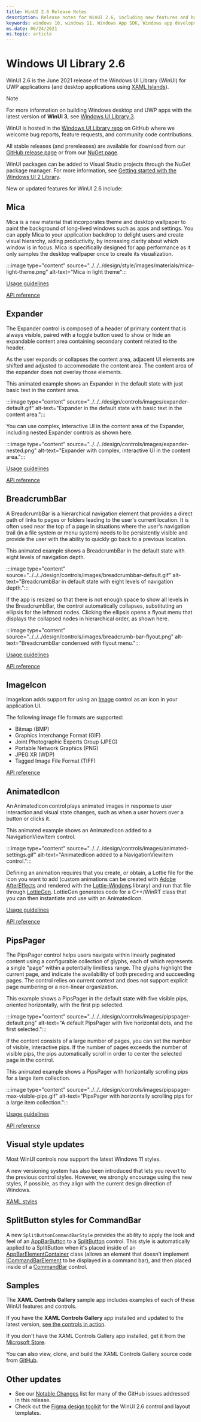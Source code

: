 ```yaml
---
title: WinUI 2.6 Release Notes
description: Release notes for WinUI 2.6, including new features and bug fixes.
keywords: windows 10, windows 11, Windows App SDK, Windows app development platform, desktop development, win32, WinRT, uwp, toolkit sdk, winui, Windows UI Library
ms.date: 06/24/2021
ms.topic: article
---
```


# Windows UI Library 2.6

WinUI 2.6 is the June 2021 release of the Windows UI Library (WinUI) for UWP applications (and desktop applications using [XAML Islands](../../../desktop/modernize/xaml-islands.md)).

> [!NOTE]
> For more information on building Windows desktop and UWP apps with the latest version of **WinUI 3**, see [Windows UI Library 3](../../index.md).

WinUI is hosted in the [Windows UI Library repo](https://aka.ms/winui) on GitHub where we welcome bug reports, feature requests, and community code contributions.

All stable releases (and prereleases) are available for download from our [GitHub release page](https://github.com/microsoft/microsoft-ui-xaml/tags) or from our [NuGet page](https://www.nuget.org/packages/Microsoft.UI.Xaml).

WinUI packages can be added to Visual Studio projects through the NuGet package manager. For more information, see [Getting started with the Windows UI 2 Library](../getting-started.md).

New or updated features for WinUI 2.6 include:

## Mica

Mica is a new material that incorporates theme and desktop wallpaper to paint the background of long-lived windows such as apps and settings. You can apply Mica to your application backdrop to delight users and create visual hierarchy, aiding productivity, by increasing clarity about which window is in focus. Mica is specifically designed for app performance as it only samples the desktop wallpaper once to create its visualization.

:::image type="content" source="../../../design/style/images/materials/mica-light-theme.png" alt-text="Mica in light theme":::

[Usage guidelines](../../../design/style/mica.md)

[API reference](/winui/api/microsoft.ui.xaml.controls.backdropmaterial)

## Expander

The Expander control is composed of a header of primary content that is always visible, paired with a toggle button used to show or hide an expandable content area containing secondary content related to the header.

As the user expands or collapses the content area, adjacent UI elements are shifted and adjusted to accommodate the content area. The content area of the expander does not overlay those elements.

This animated example shows an Expander in the default state with just basic text in the content area.

:::image type="content" source="../../../design/controls/images/expander-default.gif" alt-text="Expander in the default state with basic text in the content area.":::

You can use complex, interactive UI in the content area of the Expander, including nested Expander controls as shown here.

:::image type="content" source="../../../design/controls/images/expander-nested.png" alt-text="Expander with complex, interactive UI in the content area.":::

[Usage guidelines](../../../design/controls/expander.md)

[API reference](/uwp/api/microsoft.ui.xaml.controls.expander)

## BreadcrumbBar

A BreadcrumbBar is a hierarchical navigation element that provides a direct path of links to pages or folders leading to the user's current location. It is often used near the top of a page in situations where the user's navigation trail (in a file system or menu system) needs to be persistently visible and provide the user with the ability to quickly go back to a previous location.

This animated example shows a BreadcrumbBar in the default state with eight levels of navigation depth.

:::image type="content" source="../../../design/controls/images/breadcrumbbar-default.gif" alt-text="BreadcrumbBar in default state with eight levels of navigation depth.":::

If the app is resized so that there is not enough space to show all levels in the BreadcrumbBar, the control automatically collapses, substituting an ellipsis for the leftmost nodes. Clicking the ellipsis opens a flyout menu that displays the collapsed nodes in hierarchical order, as shown here.

:::image type="content" source="../../../design/controls/images/breadcrumb-bar-flyout.png" alt-text="BreadcrumbBar condensed with flyout menu.":::

[Usage guidelines](../../../design/controls/breadcrumbbar.md)

[API reference](/windows/winui/api/microsoft.ui.xaml.controls.breadcrumbbar)

## ImageIcon

ImageIcon adds support for using an [Image](/windows/winui/api/microsoft.ui.xaml.controls.imageicon) control as an icon in your application UI.

The following image file formats are supported:

- Bitmap (BMP)
- Graphics Interchange Format (GIF)
- Joint Photographic Experts Group (JPEG)
- Portable Network Graphics (PNG)
- JPEG XR (WDP)
- Tagged Image File Format (TIFF)

[API reference](/windows/winui/api/microsoft.ui.xaml.controls.imageicon)

## AnimatedIcon

An AnimatedIcon control plays animated images in response to user interaction and visual state changes, such as when a user hovers over a button or clicks it.

This animated example shows an AnimatedIcon added to a NavigationViewItem control.

:::image type="content" source="../../../design/controls/images/animated-settings.gif" alt-text="AnimatedIcon added to a NavigationViewItem control.":::

Defining an animation requires that you create, or obtain, a Lottie file for the icon you want to add (custom animations can be created with [Adobe AfterEffects](https://www.adobe.com/products/aftereffects.html) and rendered with the [Lottie-Windows](/windows/communitytoolkit/animations/lottie) library) and run that file through [LottieGen](/windows/communitytoolkit/animations/lottie-scenarios/getting_started_codegen). LottieGen generates code for a C++/WinRT class that you can then instantiate and use with an AnimatedIcon.

[Usage guidelines](../../../design/controls/animated-icon.md)

[API reference](/windows/winui/api/microsoft.ui.xaml.controls.animatedicon)

## PipsPager

The PipsPager control helps users navigate within linearly paginated content using a configurable collection of glyphs, each of which represents a single "page" within a potentially limitless range. The glyphs highlight the current page, and indicate the availability of both preceding and succeeding pages. The control relies on current context and does not support explicit page numbering or a non-linear organization.

This example shows a PipsPager in the default state with five visible pips, oriented horizontally, with the first pip selected.

:::image type="content" source="../../../design/controls/images/pipspager-default.png" alt-text="A default PipsPager with five horizontal dots, and the first selected.":::

If the content consists of a large number of pages, you can set the number of visible, interactive pips. If the number of pages exceeds the number of visible pips, the pips automatically scroll in order to center the selected page in the control.

This animated example shows a PipsPager with horizontally scrolling pips for a large item collection.

:::image type="content" source="../../../design/controls/images/pipspager-max-visible-pips.gif" alt-text="PipsPager with horizontally scrolling pips for a large item collection.":::

[Usage guidelines](../../../design/controls/pipspager.md)

[API reference](/windows/winui/api/microsoft.ui.xaml.controls.pipspager)

## Visual style updates

Most WinUI controls now support the latest Windows 11 styles.

A new versioning system has also been introduced that lets you revert to the previous control styles. However, we strongly encourage using the new styles, if possible, as they align with the current design direction of Windows.

[XAML styles](../../../design/style/xaml-styles.md)

## SplitButton styles for CommandBar

A new `SplitButtonCommandBarStyle` provides the ability to apply the look and feel of an [AppBarButton](/windows/winui/api/microsoft.ui.xaml.controls.appbarbutton) to a [SplitButton](/windows/winui/api/microsoft.ui.xaml.controls.splitbutton) control. This style is automatically applied to a SplitButton when it's placed inside of an [AppBarElementContainer](/windows/winui/api/microsoft.ui.xaml.controls.appbarelementcontainer) class (allows an element that doesn't implement [ICommandBarElement](/uwp/api/windows.ui.xaml.controls.icommandbarelement) to be displayed in a command bar), and then placed inside of a [CommandBar](/uwp/api/windows.ui.xaml.controls.commandbar) control.

## Samples

The **XAML Controls Gallery** sample app includes examples of each of these WinUI features and controls.

If you have the **XAML Controls Gallery** app installed and updated to the latest version, [see the controls in action](xamlcontrolsgallery:).

If you don't have the XAML Controls Gallery app installed, get it from the [Microsoft Store](https://aka.ms/xamlgalleryapp).

You can also view, clone, and build the XAML Controls Gallery source code from [GitHub](https://github.com/Microsoft/Xaml-Controls-Gallery).

## Other updates

- See our [Notable Changes](https://github.com/microsoft/microsoft-ui-xaml/releases/tag/v2.6.0) list for many of the GitHub issues addressed in this release.
- Check out the [Figma design toolkit](https://aka.ms/winui/2.6-figma-toolkit) for the WinUI 2.6 control and layout templates.
